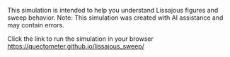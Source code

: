 This simulation is intended to help you understand Lissajous figures and sweep behavior.
Note: This simulation was created with AI assistance and may contain errors.

Click the link to run the simulation in your browser
https://quectometer.github.io/lissajous_sweep/
